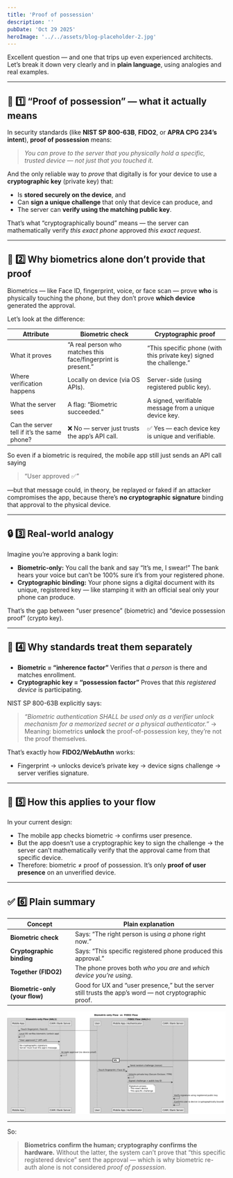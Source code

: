 ```yaml
---
title: 'Proof of possession'
description: ''
pubDate: 'Oct 29 2025'
heroImage: '../../assets/blog-placeholder-2.jpg'
---
```


Excellent question — and one that trips up even experienced architects.
Let’s break it down very clearly and in **plain language**, using analogies and real examples.

---

## 🧩 1️⃣ “Proof of possession” — what it actually means

In security standards (like **NIST SP 800-63B**, **FIDO2**, or **APRA CPG 234’s intent**),
**proof of possession** means:

> *You can prove to the server that you physically hold a specific, trusted device — not just that you touched it.*

And the only reliable way to *prove* that digitally is for your device to use a **cryptographic key** (private key) that:

* Is **stored securely on the device**, and
* Can **sign a unique challenge** that only that device can produce, and
* The server can **verify using the matching public key**.

That’s what “cryptographically bound” means — the server can mathematically verify *this exact phone* approved *this exact request*.

---

## 🧠 2️⃣ Why biometrics alone don’t provide that proof

Biometrics — like Face ID, fingerprint, voice, or face scan — prove **who** is physically touching the phone,
but they don’t prove **which device** generated the approval.

Let’s look at the difference:

| Attribute                                   | Biometric check                                               | Cryptographic proof                                                 |
| ------------------------------------------- | ------------------------------------------------------------- | ------------------------------------------------------------------- |
| What it proves                              | “A real person who matches this face/fingerprint is present.” | “This specific phone (with this private key) signed the challenge.” |
| Where verification happens                  | Locally on device (via OS APIs).                              | Server-side (using registered public key).                          |
| What the server sees                        | A flag: “Biometric succeeded.”                                | A signed, verifiable message from a unique device key.              |
| Can the server tell if it’s the same phone? | ❌ No — server just trusts the app’s API call.                 | ✅ Yes — each device key is unique and verifiable.                   |

So even if a biometric is required, the mobile app still just sends an API call saying

> “User approved ✅”

—but that message could, in theory, be replayed or faked if an attacker compromises the app, because there’s **no cryptographic signature** binding that approval to the physical device.

---

## 🔒 3️⃣ Real-world analogy

Imagine you’re approving a bank login:

* **Biometric-only:** You call the bank and say “It’s me, I swear!” The bank hears your voice but can’t be 100% sure it’s from your registered phone.
* **Cryptographic binding:** Your phone signs a digital document with its unique, registered key — like stamping it with an official seal only your phone can produce.

That’s the gap between “user presence” (biometric) and “device possession proof” (crypto key).

---

## 🧩 4️⃣ Why standards treat them separately

* **Biometric = “inherence factor”**
  Verifies that *a person* is there and matches enrollment.
* **Cryptographic key = “possession factor”**
  Proves that *this registered device* is participating.

NIST SP 800-63B explicitly says:

> *“Biometric authentication SHALL be used only as a verifier unlock mechanism for a memorized secret or a physical authenticator.”*
> → Meaning: biometrics **unlock** the proof-of-possession key, they’re not the proof themselves.

That’s exactly how **FIDO2/WebAuthn** works:

* Fingerprint → unlocks device’s private key → device signs challenge → server verifies signature.

---

## 🧭 5️⃣ How this applies to your flow

In your current design:

* The mobile app checks biometric → confirms user presence.
* But the app doesn’t use a cryptographic key to sign the challenge → the server can’t mathematically verify that the approval came from that specific device.
* Therefore: biometric ≠ proof of possession. It’s only **proof of user presence** on an unverified device.

---

## ✅ 6️⃣ Plain summary

| Concept                        | Plain explanation                                                                                      |
| ------------------------------ | ------------------------------------------------------------------------------------------------------ |
| **Biometric check**            | Says: “The right person is using *a* phone right now.”                                                 |
| **Cryptographic binding**      | Says: “This specific registered phone produced this approval.”                                         |
| **Together (FIDO2)**           | The phone proves both *who you are* and *which device you’re using*.                                   |
| **Biometric-only (your flow)** | Good for UX and “user presence,” but the server still trusts the app’s word — not cryptographic proof. |

![alt text](image-1.png)

---

So:

> **Biometrics confirm the human; cryptography confirms the hardware.**
> Without the latter, the system can’t prove that “this specific registered device” sent the approval — which is why biometric re-auth alone is not considered *proof of possession*.